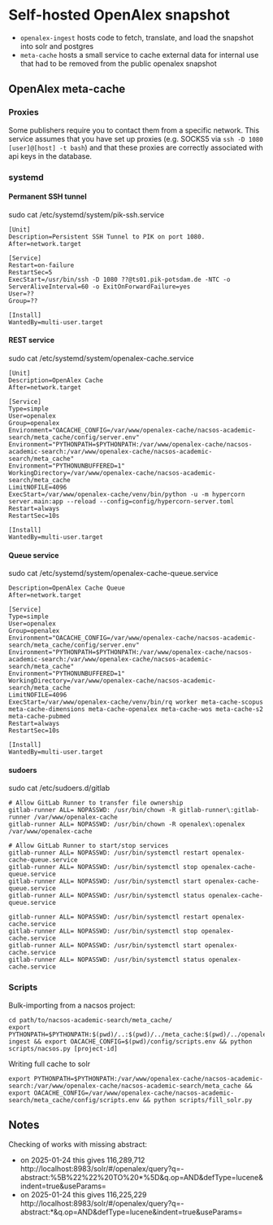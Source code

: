 # Self-hosted OpenAlex snapshot
* `openalex-ingest` hosts code to fetch, translate, and load the snapshot into solr and postgres
* `meta-cache` hosts a small service to cache external data for internal use that had to be removed from the public openalex snapshot



## OpenAlex meta-cache

### Proxies
Some publishers require you to contact them from a specific network.
This service assumes that you have set up proxies (e.g. SOCKS5 via `ssh -D 1080 [user]@[host] -t bash`) and that these proxies are correctly associated with api keys in the database.

### systemd

#### Permanent SSH tunnel
sudo cat /etc/systemd/system/pik-ssh.service
```
[Unit]
Description=Persistent SSH Tunnel to PIK on port 1080.
After=network.target

[Service]
Restart=on-failure
RestartSec=5
ExecStart=/usr/bin/ssh -D 1080 ??@ts01.pik-potsdam.de -NTC -o ServerAliveInterval=60 -o ExitOnForwardFailure=yes
User=??
Group=??

[Install]
WantedBy=multi-user.target

```

#### REST service
sudo cat /etc/systemd/system/openalex-cache.service
```
[Unit]
Description=OpenAlex Cache
After=network.target

[Service]
Type=simple
User=openalex
Group=openalex
Environment="OACACHE_CONFIG=/var/www/openalex-cache/nacsos-academic-search/meta_cache/config/server.env"
Environment="PYTHONPATH=$PYTHONPATH:/var/www/openalex-cache/nacsos-academic-search:/var/www/openalex-cache/nacsos-academic-search/meta_cache"
Environment="PYTHONUNBUFFERED=1"
WorkingDirectory=/var/www/openalex-cache/nacsos-academic-search/meta_cache
LimitNOFILE=4096
ExecStart=/var/www/openalex-cache/venv/bin/python -u -m hypercorn server.main:app --reload --config=config/hypercorn-server.toml
Restart=always
RestartSec=10s

[Install]
WantedBy=multi-user.target
```

#### Queue service
sudo cat /etc/systemd/system/openalex-cache-queue.service
```
Description=OpenAlex Cache Queue
After=network.target

[Service]
Type=simple
User=openalex
Group=openalex
Environment="OACACHE_CONFIG=/var/www/openalex-cache/nacsos-academic-search/meta_cache/config/server.env"
Environment="PYTHONPATH=$PYTHONPATH:/var/www/openalex-cache/nacsos-academic-search:/var/www/openalex-cache/nacsos-academic-search/meta_cache"
Environment="PYTHONUNBUFFERED=1"
WorkingDirectory=/var/www/openalex-cache/nacsos-academic-search/meta_cache
LimitNOFILE=4096
ExecStart=/var/www/openalex-cache/venv/bin/rq worker meta-cache-scopus meta-cache-dimensions meta-cache-openalex meta-cache-wos meta-cache-s2 meta-cache-pubmed
Restart=always
RestartSec=10s

[Install]
WantedBy=multi-user.target
```

#### sudoers
sudo cat /etc/sudoers.d/gitlab
```
# Allow GitLab Runner to transfer file ownership
gitlab-runner ALL= NOPASSWD: /usr/bin/chown -R gitlab-runner\:gitlab-runner /var/www/openalex-cache
gitlab-runner ALL= NOPASSWD: /usr/bin/chown -R openalex\:openalex /var/www/openalex-cache

# Allow GitLab Runner to start/stop services
gitlab-runner ALL= NOPASSWD: /usr/bin/systemctl restart openalex-cache-queue.service
gitlab-runner ALL= NOPASSWD: /usr/bin/systemctl stop openalex-cache-queue.service
gitlab-runner ALL= NOPASSWD: /usr/bin/systemctl start openalex-cache-queue.service
gitlab-runner ALL= NOPASSWD: /usr/bin/systemctl status openalex-cache-queue.service

gitlab-runner ALL= NOPASSWD: /usr/bin/systemctl restart openalex-cache.service
gitlab-runner ALL= NOPASSWD: /usr/bin/systemctl stop openalex-cache.service
gitlab-runner ALL= NOPASSWD: /usr/bin/systemctl start openalex-cache.service
gitlab-runner ALL= NOPASSWD: /usr/bin/systemctl status openalex-cache.service
```

### Scripts
Bulk-importing from a nacsos project:
```
cd path/to/nacsos-academic-search/meta_cache/
export PYTHONPATH=$PYTHONPATH:$(pwd)/..:$(pwd)/../meta_cache:$(pwd)/../openalex-ingest && export OACACHE_CONFIG=$(pwd)/config/scripts.env && python scripts/nacsos.py [project-id]
```

Writing full cache to solr
```
export PYTHONPATH=$PYTHONPATH:/var/www/openalex-cache/nacsos-academic-search:/var/www/openalex-cache/nacsos-academic-search/meta_cache && export OACACHE_CONFIG=/var/www/openalex-cache/nacsos-academic-search/meta_cache/config/scripts.env && python scripts/fill_solr.py
```

## Notes
Checking of works with missing abstract:   
* on 2025-01-24 this gives 116,289,712 http://localhost:8983/solr/#/openalex/query?q=-abstract:%5B%22%22%20TO%20*%5D&q.op=AND&defType=lucene&indent=true&useParams=    
* on 2025-01-24 this gives 116,225,229 http://localhost:8983/solr/#/openalex/query?q=-abstract:*&q.op=AND&defType=lucene&indent=true&useParams=
